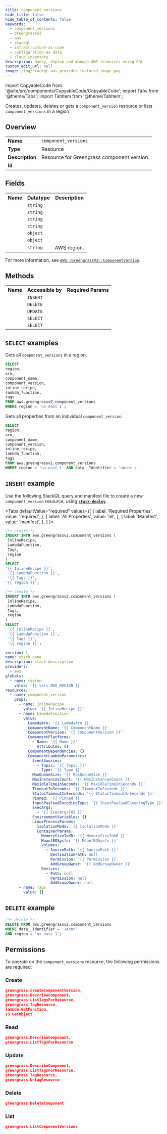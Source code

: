 ```yaml
---
title: component_versions
hide_title: false
hide_table_of_contents: false
keywords:
  - component_versions
  - greengrassv2
  - aws
  - stackql
  - infrastructure-as-code
  - configuration-as-data
  - cloud inventory
description: Query, deploy and manage AWS resources using SQL
custom_edit_url: null
image: /img/stackql-aws-provider-featured-image.png
---
```


import CopyableCode from '@site/src/components/CopyableCode/CopyableCode';
import Tabs from '@theme/Tabs';
import TabItem from '@theme/TabItem';

Creates, updates, deletes or gets a <code>component_version</code> resource or lists <code>component_versions</code> in a region

## Overview
<table>
<tbody>
<tr><td><b>Name</b></td><td><code>component_versions</code></td></tr>
<tr><td><b>Type</b></td><td>Resource</td></tr>
<tr><td><b>Description</b></td><td>Resource for Greengrass component version.</td></tr>
<tr><td><b>Id</b></td><td><CopyableCode code="aws.greengrassv2.component_versions" /></td></tr>
</tbody>
</table>

## Fields
<table>
<tbody>
<tr><th>Name</th><th>Datatype</th><th>Description</th></tr><tr><td><CopyableCode code="arn" /></td><td><code>string</code></td><td></td></tr>
<tr><td><CopyableCode code="component_name" /></td><td><code>string</code></td><td></td></tr>
<tr><td><CopyableCode code="component_version" /></td><td><code>string</code></td><td></td></tr>
<tr><td><CopyableCode code="inline_recipe" /></td><td><code>string</code></td><td></td></tr>
<tr><td><CopyableCode code="lambda_function" /></td><td><code>object</code></td><td></td></tr>
<tr><td><CopyableCode code="tags" /></td><td><code>object</code></td><td></td></tr>
<tr><td><CopyableCode code="region" /></td><td><code>string</code></td><td>AWS region.</td></tr>
</tbody>
</table>

For more information, see <a href="https://docs.aws.amazon.com/AWSCloudFormation/latest/UserGuide/aws-resource-greengrassv2-componentversion.html"><code>AWS::GreengrassV2::ComponentVersion</code></a>.

## Methods

<table>
<tbody>
  <tr>
    <th>Name</th>
    <th>Accessible by</th>
    <th>Required Params</th>
  </tr>
  <tr>
    <td><CopyableCode code="create_resource" /></td>
    <td><code>INSERT</code></td>
    <td><CopyableCode code="region" /></td>
  </tr>
  <tr>
    <td><CopyableCode code="delete_resource" /></td>
    <td><code>DELETE</code></td>
    <td><CopyableCode code="data__Identifier, region" /></td>
  </tr>
  <tr>
    <td><CopyableCode code="update_resource" /></td>
    <td><code>UPDATE</code></td>
    <td><CopyableCode code="data__Identifier, data__PatchDocument, region" /></td>
  </tr>
  <tr>
    <td><CopyableCode code="list_resources" /></td>
    <td><code>SELECT</code></td>
    <td><CopyableCode code="region" /></td>
  </tr>
  <tr>
    <td><CopyableCode code="get_resource" /></td>
    <td><code>SELECT</code></td>
    <td><CopyableCode code="data__Identifier, region" /></td>
  </tr>
</tbody>
</table>

## `SELECT` examples
Gets all <code>component_versions</code> in a region.
```sql
SELECT
region,
arn,
component_name,
component_version,
inline_recipe,
lambda_function,
tags
FROM aws.greengrassv2.component_versions
WHERE region = 'us-east-1';
```
Gets all properties from an individual <code>component_version</code>.
```sql
SELECT
region,
arn,
component_name,
component_version,
inline_recipe,
lambda_function,
tags
FROM aws.greengrassv2.component_versions
WHERE region = 'us-east-1' AND data__Identifier = '<Arn>';
```

## `INSERT` example

Use the following StackQL query and manifest file to create a new <code>component_version</code> resource, using [__`stack-deploy`__](https://pypi.org/project/stack-deploy/).

<Tabs
    defaultValue="required"
    values={[
      { label: 'Required Properties', value: 'required', },
      { label: 'All Properties', value: 'all', },
      { label: 'Manifest', value: 'manifest', },
    ]
}>
<TabItem value="required">

```sql
/*+ create */
INSERT INTO aws.greengrassv2.component_versions (
 InlineRecipe,
 LambdaFunction,
 Tags,
 region
)
SELECT 
'{{ InlineRecipe }}',
 '{{ LambdaFunction }}',
 '{{ Tags }}',
'{{ region }}';
```
</TabItem>
<TabItem value="all">

```sql
/*+ create */
INSERT INTO aws.greengrassv2.component_versions (
 InlineRecipe,
 LambdaFunction,
 Tags,
 region
)
SELECT 
 '{{ InlineRecipe }}',
 '{{ LambdaFunction }}',
 '{{ Tags }}',
 '{{ region }}';
```
</TabItem>
<TabItem value="manifest">

```yaml
version: 1
name: stack name
description: stack description
providers:
  - aws
globals:
  - name: region
    value: '{{ vars.AWS_REGION }}'
resources:
  - name: component_version
    props:
      - name: InlineRecipe
        value: '{{ InlineRecipe }}'
      - name: LambdaFunction
        value:
          LambdaArn: '{{ LambdaArn }}'
          ComponentName: '{{ ComponentName }}'
          ComponentVersion: '{{ ComponentVersion }}'
          ComponentPlatforms:
            - Name: '{{ Name }}'
              Attributes: {}
          ComponentDependencies: {}
          ComponentLambdaParameters:
            EventSources:
              - Topic: '{{ Topic }}'
                Type: '{{ Type }}'
            MaxQueueSize: '{{ MaxQueueSize }}'
            MaxInstancesCount: '{{ MaxInstancesCount }}'
            MaxIdleTimeInSeconds: '{{ MaxIdleTimeInSeconds }}'
            TimeoutInSeconds: '{{ TimeoutInSeconds }}'
            StatusTimeoutInSeconds: '{{ StatusTimeoutInSeconds }}'
            Pinned: '{{ Pinned }}'
            InputPayloadEncodingType: '{{ InputPayloadEncodingType }}'
            ExecArgs:
              - '{{ ExecArgs[0] }}'
            EnvironmentVariables: {}
            LinuxProcessParams:
              IsolationMode: '{{ IsolationMode }}'
              ContainerParams:
                MemorySizeInKB: '{{ MemorySizeInKB }}'
                MountROSysfs: '{{ MountROSysfs }}'
                Volumes:
                  - SourcePath: '{{ SourcePath }}'
                    DestinationPath: null
                    Permission: '{{ Permission }}'
                    AddGroupOwner: '{{ AddGroupOwner }}'
                Devices:
                  - Path: null
                    Permission: null
                    AddGroupOwner: null
      - name: Tags
        value: {}

```
</TabItem>
</Tabs>

## `DELETE` example

```sql
/*+ delete */
DELETE FROM aws.greengrassv2.component_versions
WHERE data__Identifier = '<Arn>'
AND region = 'us-east-1';
```

## Permissions

To operate on the <code>component_versions</code> resource, the following permissions are required:

### Create
```json
greengrass:CreateComponentVersion,
greengrass:DescribeComponent,
greengrass:ListTagsForResource,
greengrass:TagResource,
lambda:GetFunction,
s3:GetObject
```

### Read
```json
greengrass:DescribeComponent,
greengrass:ListTagsForResource
```

### Update
```json
greengrass:DescribeComponent,
greengrass:ListTagsForResource,
greengrass:TagResource,
greengrass:UntagResource
```

### Delete
```json
greengrass:DeleteComponent
```

### List
```json
greengrass:ListComponentVersions
```
